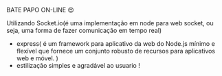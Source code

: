 BATE PAPO ON-LINE 😍


Utilizando Socket.io(é uma implementação em node para web socket, ou seja, uma forma de fazer comunicação em tempo real)
+ express( é um framework para aplicativo da web do Node.js mínimo e flexível que fornece um conjunto robusto de recursos para aplicativos web e móvel. )
+ estilização simples e agradável ao usuario !
